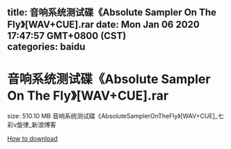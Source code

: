 
title: 音响系统测试碟《Absolute Sampler On The Fly》[WAV+CUE].rar
date: Mon Jan 06 2020 17:47:57 GMT+0800 (CST)    
categories: baidu
---

# 音响系统测试碟《Absolute Sampler On The Fly》[WAV+CUE].rar
size: 510.10 MB
 音响系统测试碟《AbsoluteSamplerOnTheFly》[WAV+CUE]_七彩v旋律_新浪博客
 

[How to download](https://bpcam.bemobtrk.com/go/2ceec3aa-1ca2-46d6-b9ff-aaa5c184517c?jno=3440)